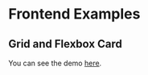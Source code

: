 # Frontend Examples

## Grid and Flexbox Card

You can see the demo [here](https://codepen.io/AryRosvall/project/editor/AnkgOO).